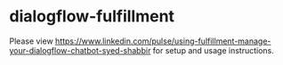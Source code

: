 # dialogflow-fulfillment

Please view https://www.linkedin.com/pulse/using-fulfillment-manage-your-dialogflow-chatbot-syed-shabbir for setup and usage instructions.
